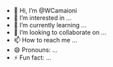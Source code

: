 - 👋 Hi, I’m @WCamaioni
- 👀 I’m interested in ...
- 🌱 I’m currently learning ...
- 💞️ I’m looking to collaborate on ...
- 📫 How to reach me ...
- 😄 Pronouns: ...
- ⚡ Fun fact: ...

<!---
WCamaioni/WCamaioni is a ✨ special ✨ repository because its `README.md` (this file) appears on your GitHub profile.
You can click the Preview link to take a look at your changes.
--->
